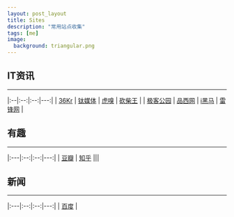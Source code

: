 ```yaml
---
layout: post_layout
title: Sites
description: "常用站点收集"
tags: [me]
image:
  background: triangular.png
---
```


## IT资讯
----------

|:--|:--:|:--:|---:|
| [36Kr](http://36kr.com) | [钛媒体](http://tmtpost.com) | [虎嗅](http:/www.huxiu.com) | [砍柴王](http://www.ikanchai.com) |
| [极客公园](http://www.geekpark.net) | [品西网](http://www.pingwest.com) | [i黑马](http://www.iheima.com) | [雷锋网](http://www.leiphone.com) |


## 有趣
---------

|:---|:--:|:--:|---:|
| [豆瓣](http://www.douban.com) | [知乎](http://www.zhihu.com) |||

## 新闻
----------

|:---|:--:|:--:|---:|
| [百度](http://news.baidu.com) |
